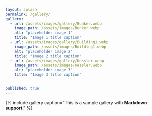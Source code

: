 ```yaml
---
layout: splash
permalink: /gallery/
gallery:
  - url: /assets/images/gallery/Bunker.webp
    image_path: /assets/images/Bunker.webp
    alt: "placeholder image 1"
    title: "Image 1 title caption"
  - url: /assets/images/gallery/Building1.webp
    image_path: /assets/images/Building1.webp
    alt: "placeholder image 2"
    title: "Image 2 title caption"
  - url: /assets/images/gallery/Kessler.webp
    image_path: /assets/images/Kessler.webp
    alt: "placeholder image 3"
    title: "Image 3 title caption"
  

published: true
---
```


{% include gallery caption="This is a sample gallery with **Markdown support**." %}
